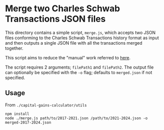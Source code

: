 # Merge two Charles Schwab Transactions JSON files
This directory contains a simple script, `merge.js`, which accepts two JSON files conforming to the Charles Schwab Transactions history format as input and then outputs a single JSON file with all the transactions merged together.

This script aims to reduce the "manual" work referred to [here](https://github.com/KapJI/capital-gains-calculator/blob/325a7eaa22266d6621ac30997e693e0bc7a5e7a6/cgt_calc/parsers/schwab_equity_award_json.py#L12]).

The script requires 2 arguments; `filePath1` and `filePath2`. The output file can optionally be specified with the `-o` flag; defaults to `merged.json` if not specified.

## Usage
From `./capital-gains-calculator/utils`
```
npm install
node ./merge.js path/to/2017-2021.json /path/to/2021-2024.json -o merged-2017-2024.json
```
